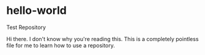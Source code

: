 # hello-world
Test Repository

Hi there. I don't know why you're reading this. This is a completely pointless file for me to learn how to use a repository. 
